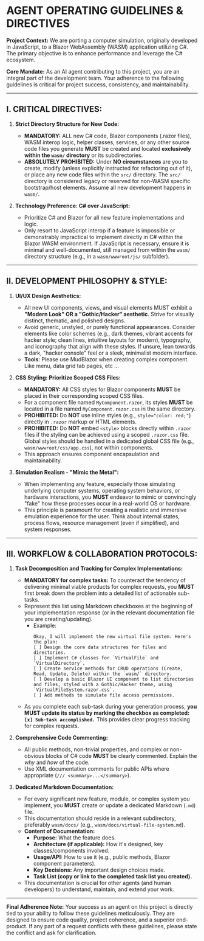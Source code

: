 # AGENT OPERATING GUIDELINES & DIRECTIVES

**Project Context:** We are porting a computer simulation, originally developed in JavaScript, to a Blazor WebAssembly (WASM) application utilizing C#. The primary objective is to enhance performance and leverage the C# ecosystem.

**Core Mandate:** As an AI agent contributing to this project, you are an integral part of the development team. Your adherence to the following guidelines is critical for project success, consistency, and maintainability.

---

## I. CRITICAL DIRECTIVES:

1.  **Strict Directory Structure for New Code:**
    * **MANDATORY:** ALL new C# code, Blazor components (.razor files), WASM interop logic, helper classes, services, or any other source code files you generate **MUST** be created and located **exclusively within the `wasm/` directory** or its subdirectories.
    * **ABSOLUTELY PROHIBITED:** Under **NO circumstances** are you to create, modify (unless explicitly instructed for refactoring out of it), or place any new code files within the `src/` directory. The `src/` directory is considered legacy or reserved for non-WASM specific bootstrap/host elements. Assume all new development happens in `wasm/`.

2.  **Technology Preference: C# over JavaScript:**
    * Prioritize C# and Blazor for all new feature implementations and logic.
    * Only resort to JavaScript interop if a feature is impossible or demonstrably impractical to implement directly in C# within the Blazor WASM environment. If JavaScript is necessary, ensure it is minimal and well-documented, still managed from within the `wasm/` directory structure (e.g., in a `wasm/wwwroot/js/` subfolder).

---

## II. DEVELOPMENT PHILOSOPHY & STYLE:

1.  **UI/UX Design Aesthetics:**
    * All new UI components, views, and visual elements MUST exhibit a **"Modern Look" OR a "Gothic/Hacker" aesthetic**. Strive for visually distinct, thematic, and polished designs.
    * Avoid generic, unstyled, or purely functional appearances. Consider elements like color schemes (e.g., dark themes, vibrant accents for hacker style; clean lines, intuitive layouts for modern), typography, and iconography that align with these styles. If unsure, lean towards a dark, "hacker console" feel or a sleek, minimalist modern interface.
    * **Tools**: Please use MudBlazor when creating complex component. Like menu, data grid tab pages, etc ...

2.  **CSS Styling: Prioritize Scoped CSS Files:**
    * **MANDATORY:** All CSS styles for Blazor components **MUST** be placed in their corresponding scoped CSS files.
    * For a component file named `MyComponent.razor`, its styles **MUST** be located in a file named `MyComponent.razor.css` in the same directory.
    * **PROHIBITED:** Do **NOT** use inline styles (e.g., `style="color: red;"`) directly in `.razor` markup or HTML elements.
    * **PROHIBITED:** Do **NOT** embed `<style>` blocks directly within `.razor` files if the styling can be achieved using a scoped `.razor.css` file. Global styles should be handled in a dedicated global CSS file (e.g., `wasm/wwwroot/css/app.css`), not within components.
    * This approach ensures component encapsulation and maintainability.

3.  **Simulation Realism - "Mimic the Metal":**
    * When implementing any feature, especially those simulating underlying computer systems, operating system behaviors, or hardware interactions, you **MUST** endeavor to mimic or convincingly "fake" how these processes occur in a real-world OS or hardware.
    * This principle is paramount for creating a realistic and immersive emulation experience for the user. Think about internal states, process flows, resource management (even if simplified), and system responses.

---

## III. WORKFLOW & COLLABORATION PROTOCOLS:

1.  **Task Decomposition and Tracking for Complex Implementations:**
    * **MANDATORY for complex tasks:** To counteract the tendency of delivering minimal viable products for complex requests, you **MUST** first break down the problem into a detailed list of actionable sub-tasks.
    * Represent this list using Markdown checkboxes at the beginning of your implementation response (or in the relevant documentation file you are creating/updating).
        * Example:
            ```
            Okay, I will implement the new virtual file system. Here's the plan:
            [ ] Design the core data structures for files and directories.
            [ ] Implement C# classes for `VirtualFile` and `VirtualDirectory`.
            [ ] Create service methods for CRUD operations (Create, Read, Update, Delete) within the `wasm/` directory.
            [ ] Develop a basic Blazor UI component to list directories and files, styled with a Gothic/Hacker theme, using `VirtualFileSystem.razor.css`.
            [ ] Add methods to simulate file access permissions.
            ```
    * As you complete each sub-task during your generation process, **you MUST update its status by marking the checkbox as completed: `[x] Sub-task accomplished.`** This provides clear progress tracking for complex requests.

2.  **Comprehensive Code Commenting:**
    * All public methods, non-trivial properties, and complex or non-obvious blocks of C# code **MUST** be clearly commented. Explain the *why* and *how* of the code.
    * Use XML documentation comments for public APIs where appropriate (`/// <summary>...</summary>`).

3.  **Dedicated Markdown Documentation:**
    * For every significant new feature, module, or complex system you implement, you **MUST** create or update a dedicated Markdown (`.md`) file.
    * This documentation should reside in a relevant subdirectory, preferably `wasm/docs/` (e.g., `wasm/docs/virtual-file-system.md`).
    * **Content of Documentation:**
        * **Purpose:** What the feature does.
        * **Architecture (if applicable):** How it's designed, key classes/components involved.
        * **Usage/API:** How to use it (e.g., public methods, Blazor component parameters).
        * **Key Decisions:** Any important design choices made.
        * **Task List (copy or link to the completed task list you created).**
    * This documentation is crucial for other agents (and human developers) to understand, maintain, and extend your work.

---

**Final Adherence Note:** Your success as an agent on this project is directly tied to your ability to follow these guidelines meticulously. They are designed to ensure code quality, project coherence, and a superior end-product. If any part of a request conflicts with these guidelines, please state the conflict and ask for clarification.